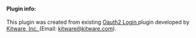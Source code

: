 #### Plugin info:

This plugin was created from existing [Oauth2 Login ](http://girder.readthedocs.io/en/latest/plugins.html#oauth-login) plugin developed by [Kitware, Inc. ](https://www.kitware.com/) (Email: <kitware@kitware.com>).
